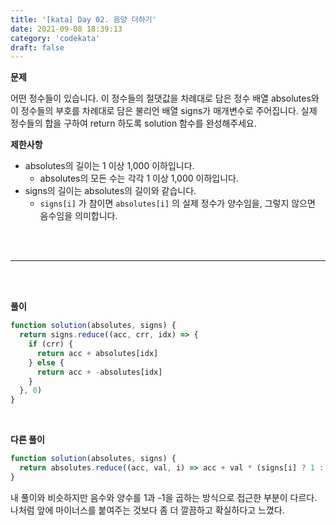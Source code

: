 ```yaml
---
title: '[kata] Day 02. 음양 더하기'
date: 2021-09-08 18:39:13
category: 'codekata'
draft: false
---
```


**문제**

어떤 정수들이 있습니다. 이 정수들의 절댓값을 차례대로 담은 정수 배열 absolutes와 이 정수들의 부호를 차례대로 담은 불리언 배열 signs가 매개변수로 주어집니다. 실제 정수들의 합을 구하여 return 하도록 solution 함수를 완성해주세요.

**제한사항**

- absolutes의 길이는 1 이상 1,000 이하입니다.
  - absolutes의 모든 수는 각각 1 이상 1,000 이하입니다.
- signs의 길이는 absolutes의 길이와 같습니다.
  - `signs[i]` 가 참이면 `absolutes[i]` 의 실제 정수가 양수임을, 그렇지 않으면 음수임을 의미합니다.

<br/>
<br/>

---

<br/>
<br/>

**풀이**

```javascript
function solution(absolutes, signs) {
  return signs.reduce((acc, crr, idx) => {
    if (crr) {
      return acc + absolutes[idx]
    } else {
      return acc + -absolutes[idx]
    }
  }, 0)
}
```

<br/>

**다른 풀이**

```javascript
function solution(absolutes, signs) {
  return absolutes.reduce((acc, val, i) => acc + val * (signs[i] ? 1 : -1), 0)
}
```

내 풀이와 비슷하지만 음수와 양수를 1과 -1을 곱하는 방식으로 접근한 부분이 다르다. 나처럼 앞에 마이너스를 붙여주는 것보다 좀 더 깔끔하고 확실하다고 느꼈다.

<br/>
<br/>
<br/>
<br/>
